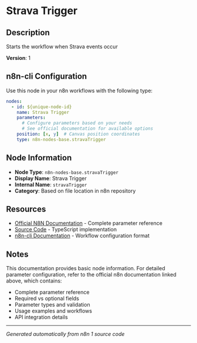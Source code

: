 # Strava Trigger

## Description

Starts the workflow when Strava events occur

**Version**: 1

## n8n-cli Configuration

Use this node in your n8n workflows with the following type:

```yaml
nodes:
  - id: ${unique-node-id}
    name: Strava Trigger
    parameters:
      # Configure parameters based on your needs
      # See official documentation for available options
    position: [x, y]  # Canvas position coordinates
    type: n8n-nodes-base.stravaTrigger
```

## Node Information

- **Node Type**: `n8n-nodes-base.stravaTrigger`
- **Display Name**: Strava Trigger
- **Internal Name**: `stravaTrigger`
- **Category**: Based on file location in n8n repository

## Resources

- [Official N8N Documentation](https://docs.n8n.io/integrations/builtin/app-nodes/n8n-nodes-base.stravatrigger/) - Complete parameter reference
- [Source Code](https://github.com/n8n-io/n8n/blob/master/packages/nodes-base/nodes/Strava/StravaTrigger.node.ts) - TypeScript implementation
- [n8n-cli Documentation](https://github.com/edenreich/n8n-cli) - Workflow configuration format

## Notes

This documentation provides basic node information. For detailed parameter configuration, 
refer to the official n8n documentation linked above, which contains:

- Complete parameter reference
- Required vs optional fields
- Parameter types and validation
- Usage examples and workflows
- API integration details

---
*Generated automatically from n8n 1 source code*
